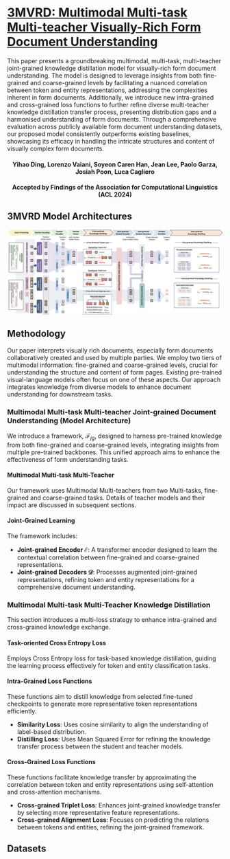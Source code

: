 # [3MVRD: Multimodal Multi-task Multi-teacher Visually-Rich Form Document Understanding](https://arxiv.org/abs/2402.17983)
This paper presents a groundbreaking multimodal, multi-task, multi-teacher joint-grained knowledge distillation model for visually-rich form document understanding. The model is designed to leverage insights from both fine-grained and coarse-grained levels by facilitating a nuanced correlation between token and entity representations, addressing the complexities inherent in form documents. Additionally, we introduce new intra-grained and cross-grained loss functions to further refine diverse multi-teacher knowledge distillation transfer process, presenting distribution gaps and a harmonised understanding of form documents. Through a comprehensive evaluation across publicly available form document understanding datasets, our proposed model consistently outperforms existing baselines, showcasing its efficacy in handling the intricate structures and content of visually complex form documents. 

#### <div align="center"> Yihao Ding, Lorenzo Vaiani, Soyeon Caren Han, Jean Lee, Paolo Garza, Josiah Poon, Luca Cagliero </div>
#### <div align="center"> Accepted by Findings of the Association for Computational Linguistics (ACL 2024) </div>
## 3MVRD Model Architectures
<p align="center"><img src="figures/mmm_architecture.png" width="750" /></p>

## Methodology
Our paper interprets visually rich documents, especially form documents collaboratively created and used by multiple parties. We employ two tiers of multimodal information: fine-grained and coarse-grained levels, crucial for understanding the structure and content of form pages. Existing pre-trained visual-language models often focus on one of these aspects. Our approach integrates knowledge from diverse models to enhance document understanding for downstream tasks.

### Multimodal Multi-task Multi-teacher Joint-grained Document Understanding (Model Architecture)
We introduce a framework, $\mathcal{F}_{jg}$, designed to harness pre-trained knowledge from both fine-grained and coarse-grained levels, integrating insights from multiple pre-trained backbones. This unified approach aims to enhance the effectiveness of form understanding tasks.

#### Multimodal Multi-task Multi-Teacher
Our framework uses Multimodal Multi-teachers from two Multi-tasks, fine-grained and coarse-grained tasks. Details of teacher models and their impact are discussed in subsequent sections.

#### Joint-Grained Learning
The framework includes:

- **Joint-grained Encoder $\mathcal{E}$**: A transformer encoder designed to learn the contextual correlation between fine-grained and coarse-grained representations.
- **Joint-grained Decoders $\mathcal{D}$**: Processes augmented joint-grained representations, refining token and entity representations for a comprehensive document understanding.

### Multimodal Multi-task Multi-Teacher Knowledge Distillation
This section introduces a multi-loss strategy to enhance intra-grained and cross-grained knowledge exchange.

#### Task-oriented Cross Entropy Loss
Employs Cross Entropy loss for task-based knowledge distillation, guiding the learning process effectively for token and entity classification tasks.

#### Intra-Grained Loss Functions
These functions aim to distill knowledge from selected fine-tuned checkpoints to generate more representative token representations efficiently.

- **Similarity Loss**: Uses cosine similarity to align the understanding of label-based distribution.
- **Distilling Loss**: Uses Mean Squared Error for refining the knowledge transfer process between the student and teacher models.

#### Cross-Grained Loss Functions
These functions facilitate knowledge transfer by approximating the correlation between token and entity representations using self-attention and cross-attention mechanisms.

- **Cross-grained Triplet Loss**: Enhances joint-grained knowledge transfer by selecting more representative feature representations.
- **Cross-grained Alignment Loss**: Focuses on predicting the relations between tokens and entities, refining the joint-grained framework.

## Datasets

## 
